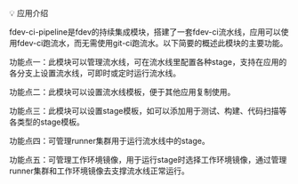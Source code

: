 💡 应用介绍

fdev-ci-pipeline是fdev的持续集成模块，搭建了一套fdev-ci流水线，应用可以使用fdev-ci跑流水，而无需使用git-ci跑流水。以下简要的概述此模块的主要功能。

功能点一：此模块可以管理流水线，可在流水线里配置各种stage，支持在应用的各分支上设置流水线，可即时或定时运行流水线。

功能点二：此模块可以设置流水线模板，便于其他应用复制使用。

功能点三：此模块可以设置stage模板，如可以添加用于测试、构建、代码扫描等各类型的stage模板。

功能点四：可管理runner集群用于运行流水线中的stage。

功能点五：可管理工作环境镜像，用于运行stage时选择工作环境镜像，通过管理runner集群和工作环境镜像去支撑流水线正常运行。
